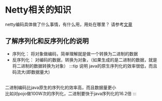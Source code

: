 # Netty相关的知识
netty编码具体做了什么事情，有什么用，用处在哪里？
请参考[文章](https://blog.csdn.net/yzh54ak/article/details/52199033)

## 了解序列化和反序列化的说明
- 序列化： 将对象做编码，简单理解就是做一个转换为二进制的数据
- 反序列化： 对编码的数据，转换为对象，（如果生成的是二进制的数据，就是将二进制的数据转换为对象）
:::tip 说明
java的原生序列化的效率很低，而且码流大(即数据量大)
<br/>
二进制编码比java原生的序列化的效率高，而且数据量更小
<br/>
比如对pojo做100W次的序列化，二进制要快于java序列化的16.2倍
:::
